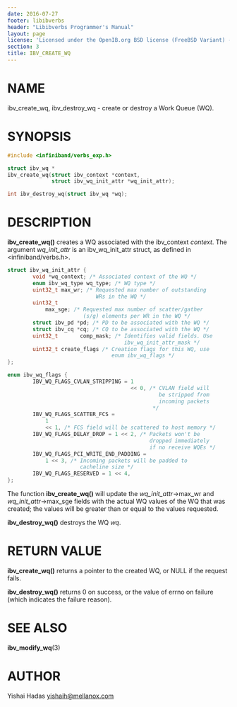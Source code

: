 ```yaml
---
date: 2016-07-27
footer: libibverbs
header: "Libibverbs Programmer's Manual"
layout: page
license: 'Licensed under the OpenIB.org BSD license (FreeBSD Variant) - See COPYING.md'
section: 3
title: IBV_CREATE_WQ
---
```


# NAME

ibv_create_wq, ibv_destroy_wq - create or destroy a Work Queue (WQ).

# SYNOPSIS

```c
#include <infiniband/verbs_exp.h>

struct ibv_wq *
ibv_create_wq(struct ibv_context *context,
              struct ibv_wq_init_attr *wq_init_attr);

int ibv_destroy_wq(struct ibv_wq *wq);
```

# DESCRIPTION

**ibv_create_wq()** creates a WQ associated with the ibv_context *context*.
The argument *wq_init_attr* is an ibv_wq_init_attr struct, as defined in
<infiniband/verbs.h>.


```c
struct ibv_wq_init_attr {
        void *wq_context; /* Associated context of the WQ */
        enum ibv_wq_type wq_type; /* WQ type */
        uint32_t max_wr; /* Requested max number of outstanding
                            WRs in the WQ */
        uint32_t
            max_sge; /* Requested max number of scatter/gather
                        (s/g) elements per WR in the WQ */
        struct ibv_pd *pd; /* PD to be associated with the WQ */
        struct ibv_cq *cq; /* CQ to be associated with the WQ */
        uint32_t       comp_mask; /* Identifies valid fields. Use
                                     ibv_wq_init_attr_mask */
        uint32_t create_flags /* Creation flags for this WQ, use
                                 enum ibv_wq_flags */
};

enum ibv_wq_flags {
        IBV_WQ_FLAGS_CVLAN_STRIPPING = 1
                                       << 0, /* CVLAN field will
                                                be stripped from
                                                incoming packets
                                              */
        IBV_WQ_FLAGS_SCATTER_FCS =
            1
            << 1, /* FCS field will be scattered to host memory */
        IBV_WQ_FLAGS_DELAY_DROP = 1 << 2, /* Packets won't be
                                             dropped immediately
                                             if no receive WQEs */
        IBV_WQ_FLAGS_PCI_WRITE_END_PADDING =
            1 << 3, /* Incoming packets will be padded to
                       cacheline size */
        IBV_WQ_FLAGS_RESERVED = 1 << 4,
};
```


The function **ibv_create_wq()** will update the *wq_init_attr*->max_wr and
*wq_init_attr*->max_sge fields with the actual WQ values of the WQ that was
created; the values will be greater than or equal to the values requested.

**ibv_destroy_wq()** destroys the WQ *wq*.

# RETURN VALUE

**ibv_create_wq()** returns a pointer to the created WQ, or NULL if the
request fails.

**ibv_destroy_wq()** returns 0 on success, or the value of errno on failure
(which indicates the failure reason).

# SEE ALSO

**ibv_modify_wq**(3)

# AUTHOR

Yishai Hadas <yishaih@mellanox.com>
